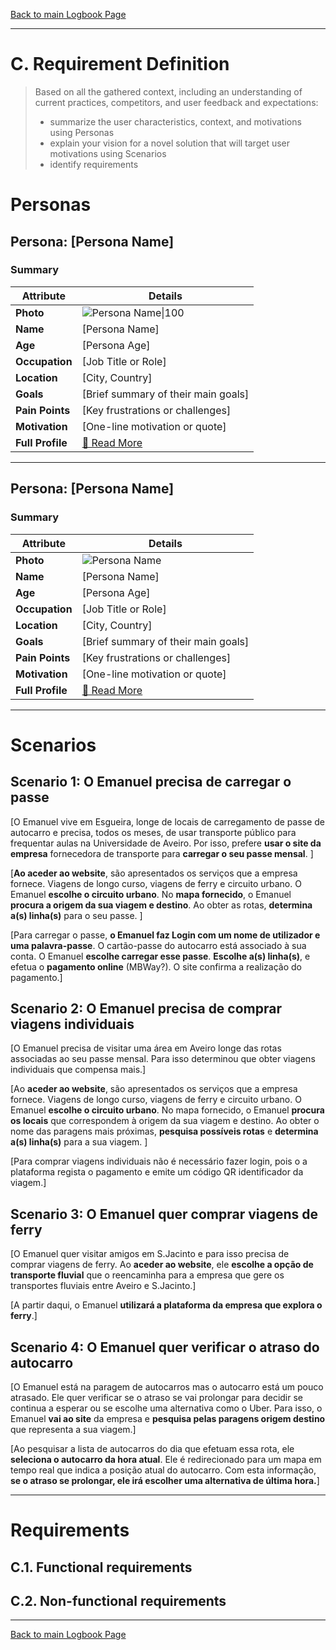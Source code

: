 [Back to main Logbook Page](../hci_logbook.md)

---
# C. Requirement Definition
>	Based on all the gathered context, including an understanding of current practices, competitors, and user feedback and expectations: 
>	- summarize the user characteristics, context, and motivations using Personas
>	- explain your vision for a novel solution that will target user motivations using Scenarios
>	- identify requirements

# Personas

## Persona: [Persona Name] 
### Summary 
| Attribute        | Details                                       |
| ---------------- | --------------------------------------------- |
| **Photo**        | ![Persona Name\|100](personas/persona1.jpeg)  |
| **Name**         | [Persona Name]                                |
| **Age**          | [Persona Age]                                 |
| **Occupation**   | [Job Title or Role]                           |
| **Location**     | [City, Country]                               |
| **Goals**        | [Brief summary of their main goals]           |
| **Pain Points**  | [Key frustrations or challenges]              |
| **Motivation**   | [One-line motivation or quote]                |
| **Full Profile** | [📄 Read More](personas/persona1_template.md) |

---
## Persona: [Persona Name] 
### Summary 
| Attribute        | Details                                       |
| ---------------- | --------------------------------------------- |
| **Photo**        | ![Persona Name](path/to/photo.jpg)            |
| **Name**         | [Persona Name]                                |
| **Age**          | [Persona Age]                                 |
| **Occupation**   | [Job Title or Role]                           |
| **Location**     | [City, Country]                               |
| **Goals**        | [Brief summary of their main goals]           |
| **Pain Points**  | [Key frustrations or challenges]              |
| **Motivation**   | [One-line motivation or quote]                |
| **Full Profile** | [📄 Read More](personas/persona2_template.md) |

---





# Scenarios


## Scenario 1: O Emanuel precisa de carregar o passe

[O Emanuel vive em Esgueira, longe de locais de carregamento de passe de autocarro e precisa, todos os meses, de usar transporte público para frequentar aulas na Universidade de Aveiro. Por isso, prefere **usar o site da empresa** fornecedora de transporte para **carregar o seu passe mensal**. ]

[**Ao aceder ao website**, são apresentados os serviços que a empresa fornece. Viagens de longo curso, viagens de ferry e circuito urbano. O Emanuel **escolhe o circuito urbano**. No **mapa fornecido**, o Emanuel **procura a origem da sua viagem e destino**. Ao obter as rotas, **determina a(s) linha(s)** para o seu passe. ]

[Para carregar o passe, **o Emanuel faz Login com um nome de utilizador e uma palavra-passe**. O cartão-passe do autocarro está associado à sua conta. O Emanuel **escolhe carregar esse passe**. **Escolhe a(s) linha(s)**, e efetua o **pagamento online** (MBWay?). O site confirma a realização do pagamento.]

## Scenario 2: O Emanuel precisa de comprar viagens individuais

[O Emanuel precisa de visitar uma área em Aveiro longe das rotas associadas ao seu passe mensal. Para isso determinou que obter viagens individuais que compensa mais.]

[Ao **aceder ao website**, são apresentados os serviços que a empresa fornece. Viagens de longo curso, viagens de ferry e circuito urbano. O Emanuel **escolhe o circuito urbano**. No mapa fornecido, o Emanuel **procura os locais** que correspondem à origem da sua viagem e destino. Ao obter o nome das paragens mais próximas, **pesquisa possíveis rotas** e **determina a(s) linha(s)** para a sua viagem. ]

[Para comprar viagens individuais não é necessário fazer login, pois o a plataforma regista o pagamento e emite um código QR identificador da viagem.]

## Scenario 3: O Emanuel quer comprar viagens de ferry

[O Emanuel quer visitar amigos em S.Jacinto e para isso precisa de comprar viagens de ferry. Ao **aceder ao website**, ele **escolhe a opção de transporte fluvial** que o reencaminha para a empresa que gere os transportes fluviais entre Aveiro e S.Jacinto.]

[A partir daqui, o Emanuel **utilizará a plataforma da empresa que explora o ferry**.]

## Scenario 4: O Emanuel quer verificar o atraso do autocarro

[O Emanuel está na paragem de autocarros mas o autocarro está um pouco atrasado. Ele quer verificar se o atraso se vai prolongar para decidir se continua a esperar ou se escolhe uma alternativa como o Uber. Para isso, o Emanuel **vai ao site** da empresa e **pesquisa pelas paragens origem destino** que representa a sua viagem.]

[Ao pesquisar a lista de autocarros do dia que efetuam essa rota, ele **seleciona o autocarro da hora atual**. Ele é redirecionado para um mapa em tempo real que indica a posição atual do autocarro. Com esta informação, **se o atraso se prolongar, ele irá escolher uma alternativa de última hora.**]

---


# Requirements


## C.1. Functional requirements


## C.2. Non-functional requirements


---
[Back to main Logbook Page](hci_logbook.md)